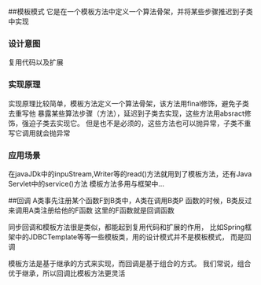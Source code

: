 
##模板模式
它是在一个模板方法中定义一个算法骨架，并将某些步骤推迟到子类中实现
### 设计意图
复用代码以及扩展 
### 实现原理
实现原理比较简单，模板方法定义一个算法骨架，该方法用final修饰，避免子类去重写他
暴露某些算法步骤（方法），延迟到子类去实现，这些方法用absract修饰，强迫子类去实现它。
但是也不是必须的，这些方法也可以抛异常，子类不重写它调用就会抛异常

### 应用场景
在javaJDk中的inpuStream,Writer等的read()方法就用到了模板方法，还有Java Servlet中的service()方法
模板方法多用与框架中...

##回调
A类事先注册某个函数F到B类中，A类在调用B类P 函数的时候，B类反过来调用A类注册给他的F函数
这里的F函数就是回调函数

同步回调和模板方法很是类似，都能起到复用代码和扩展的作用，
比如Spring框架中的JDBCTemplate等等一些模板类，用的设计模式并不是模板模式，
而是回调

模板方法是基于继承的方式来实现，而回调是基于组合的方式。
我们常说，组合优于继承，所以回调比模板方法更灵活




